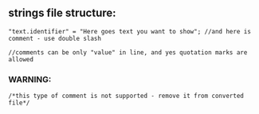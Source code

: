 ## **strings file structure:**

`"text.identifier" = "Here goes text you want to show"; //and here is comment - use double slash `

`//comments can be only "value" in line, and yes quotation marks are allowed`

### WARNING:
`/*this type of comment is not supported - remove it from converted file*/`
